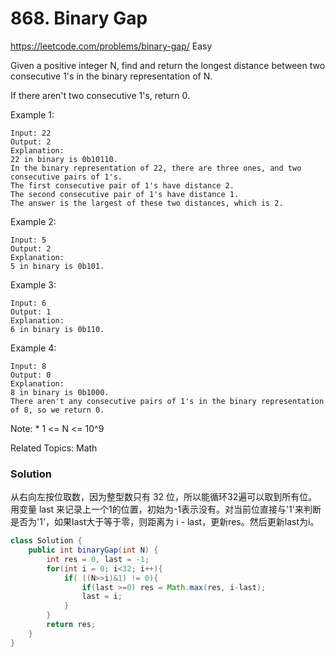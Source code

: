 # 868. Binary Gap
<https://leetcode.com/problems/binary-gap/>
Easy

Given a positive integer N, find and return the longest distance between two consecutive 1's in the binary representation of N.

If there aren't two consecutive 1's, return 0.


Example 1:

    Input: 22
    Output: 2
    Explanation: 
    22 in binary is 0b10110.
    In the binary representation of 22, there are three ones, and two consecutive pairs of 1's.
    The first consecutive pair of 1's have distance 2.
    The second consecutive pair of 1's have distance 1.
    The answer is the largest of these two distances, which is 2.

Example 2:

    Input: 5
    Output: 2
    Explanation: 
    5 in binary is 0b101.

Example 3:

    Input: 6
    Output: 1
    Explanation: 
    6 in binary is 0b110.

Example 4:

    Input: 8
    Output: 0
    Explanation: 
    8 in binary is 0b1000.
    There aren't any consecutive pairs of 1's in the binary representation of 8, so we return 0.

Note:
    * 1 <= N <= 10^9

Related Topics: Math

### Solution
从右向左按位取数，因为整型数只有 32 位，所以能循环32遍可以取到所有位。用变量 last 来记录上一个1的位置，初始为-1表示没有。对当前位直接与'1'来判断是否为'1'，如果last大于等于零，则距离为 i - last，更新res。然后更新last为i。

```java
class Solution {
    public int binaryGap(int N) {
        int res = 0, last = -1;
        for(int i = 0; i<32; i++){
            if( ((N>>i)&1) != 0){
                if(last >=0) res = Math.max(res, i-last);
                last = i;
            }
        }
        return res;
    }
}
```